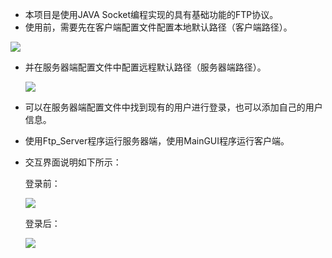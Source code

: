 

- 本项目是使用JAVA Socket编程实现的具有基础功能的FTP协议。
- 使用前，需要先在客户端配置文件配置本地默认路径（客户端路径）。

![](F:\FTPRepos\FTPAchievement\pics\ClientConfiguration.png)

- 并在服务器端配置文件中配置远程默认路径（服务器端路径）。

  ![](F:\FTPRepos\FTPAchievement\pics\ServerConfiguration.png)

- 可以在服务器端配置文件中找到现有的用户进行登录，也可以添加自己的用户信息。

- 使用Ftp_Server程序运行服务器端，使用MainGUI程序运行客户端。

- 交互界面说明如下所示：

  登录前：

  ![](F:\FTPRepos\FTPAchievement\pics\GUI_before_login.jpg)

  登录后：

  ![](F:\FTPRepos\FTPAchievement\pics\GUI_after_login.jpg)

